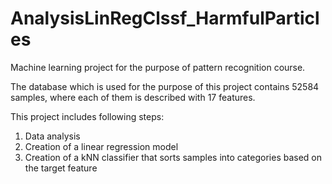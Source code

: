 # AnalysisLinRegClssf_HarmfulParticles
Machine learning project for the purpose of pattern recognition course. 

The database which is used for the purpose of this project contains 52584 samples, where each of them is described with 17 features.

This project includes following steps:
1. Data analysis
2. Creation of a linear regression model
3. Creation of a kNN classifier that sorts samples into categories based on the target feature


